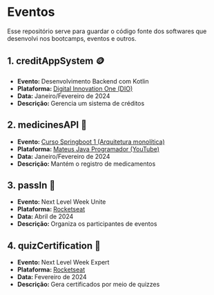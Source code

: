 # Eventos

Esse repositório serve para guardar o código fonte dos softwares que desenvolvi nos bootcamps, eventos e outros.

## 1. creditAppSystem &#x1FA99;
* <strong> Evento: </strong> Desenvolvimento Backend com Kotlin
* <strong> Plataforma: </strong> <a href="https://web.dio.me">Digital Innovation One (DIO) </a>
* <strong> Data: </strong> Janeiro/Fevereiro de 2024
* <strong> Descrição: </strong> Gerencia um sistema de créditos

## 2. medicinesAPI  &#128138;
* <strong> Evento: </strong> <a href="https://www.youtube.com/playlist?list=PL9p_J5fD742FdNL0UBoqSuzJJKzsSEXEl">Curso Springboot 1 (Arquitetura monolítica)</a>
* <strong> Plataforma: </strong> <a href="https://www.youtube.com/@mateusJavaProgramador">Mateus Java Programador (YouTube)</a>
* <strong> Data: </strong> Janeiro/Fevereiro de 2024
* <strong> Descrição: </strong> Mantém o registro de medicamentos

## 3. passIn &#x1FAAA;
* <strong> Evento: </strong> Next Level Week Unite
* <strong> Plataforma: </strong> <a href="https://www.rocketseat.com.br">Rocketseat</a>
* <strong> Data: </strong> Abril de 2024
* <strong> Descrição: </strong> Organiza os participantes de eventos

## 4. quizCertification &#x1F4DC;
* <strong> Evento: </strong> Next Level Week Expert
* <strong> Plataforma: </strong> <a href="https://www.rocketseat.com.br">Rocketseat</a>
* <strong> Data: </strong> Fevereiro de 2024
* <strong> Descrição: </strong> Gera certificados por meio de quizzes 

